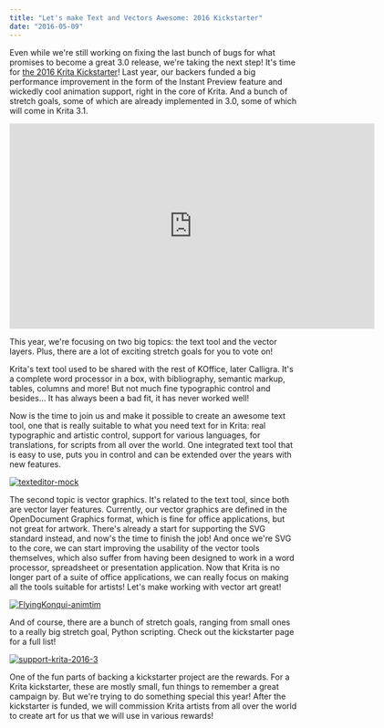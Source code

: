 ```yaml
---
title: "Let's make Text and Vectors Awesome: 2016 Kickstarter"
date: "2016-05-09"
---
```


Even while we're still working on fixing the last bunch of bugs for what promises to become a great 3.0 release, we're taking the next step! It's time for [the 2016 Krita Kickstarter](http://www.krita.org/2016kickstarter)! Last year, our backers funded a big performance improvement in the form of the Instant Preview feature and wickedly cool animation support, right in the core of Krita. And a bunch of stretch goals, some of which are already implemented in 3.0, some of which will come in Krita 3.1.

<iframe src="https://www.youtube.com/embed/pThKpaDXxj8?rel=0" width="640" height="360" frameborder="0" allowfullscreen="allowfullscreen"></iframe>

This year, we're focusing on two big topics: the text tool and the vector layers. Plus, there are a lot of exciting stretch goals for you to vote on!

Krita's text tool used to be shared with the rest of KOffice, later Calligra. It's a complete word processor in a box, with bibliography, semantic markup, tables, columns and more! But not much fine typographic control and besides... It has always been a bad fit, it has never worked well!

Now is the time to join us and make it possible to create an awesome text tool, one that is really suitable to what you need text for in Krita: real typographic and artistic control, support for various languages, for translations, for scripts from all over the world. One integrated text tool that is easy to use, puts you in control and can be extended over the years with new features.

[![texteditor-mock](/images/posts/2016/texteditor-mock-1024x777.jpg)](https://krita.org/wp-content/uploads/2016/05/texteditor-mock.jpg)

The second topic is vector graphics. It's related to the text tool, since both are vector layer features. Currently, our vector graphics are defined in the OpenDocument Graphics format, which is fine for office applications, but not great for artwork. There's already a start for supporting the SVG standard instead, and now's the time to finish the job! And once we're SVG to the core, we can start improving the usability of the vector tools themselves, which also suffer from having been designed to work in a word processor, spreadsheet or presentation application. Now that Krita is no longer part of a suite of office applications, we can really focus on making all the tools suitable for artists! Let's make working with vector art great!

[![FlyingKonqui-animtim](/images/posts/2016/FlyingKonqui-animtim-1024x682.png)](https://krita.org/wp-content/uploads/2016/05/FlyingKonqui-animtim.png)

And of course, there are a bunch of stretch goals, ranging from small ones to a really big stretch goal, Python scripting. Check out the kickstarter page for a full list!

[![support-krita-2016-3](/images/posts/2016/support-krita-2016-3-1024x132.png)](http://www.krita.org/2016kickstarter)

One of the fun parts of backing a kickstarter project are the rewards. For a Krita kickstarter, these are mostly small, fun things to remember a great campaign by. But we're trying to do something special this year! After the kickstarter is funded, we will commission Krita artists from all over the world to create art for us that we will use in various rewards!
